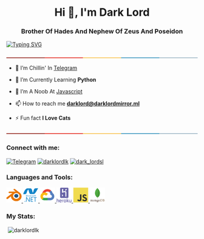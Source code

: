 <h1 align="center">Hi 👋, I'm Dark Lord</h1>
<h3 align="center">Brother Of Hades And Nephew Of Zeus And Poseidon</h3>

[![Typing SVG](https://readme-typing-svg.herokuapp.com?size=18&color=FF0000&lines=%3E+Hi+%F0%9F%91%8B+I+Am+Dark+Lord+;%3E+I'm+A+Programmer+From+Tartarus;%3E+This+Is+A+Small+Introduction+About+Me+%F0%9F%98%89)](https://git.io/typing-svg)

<img src="https://raw.githubusercontent.com/DarkLordlk/DarkLordlk/main/icons/border.png" alt="darklordlk" />
<p></p>

- 🔭 I’m Chillin' In [Telegram](https://t.me/Dark_LordSl)

- 🌱 I’m Currently Learning **Python**

- 👯 I’m A Noob At [Javascript](https://www.javascript.com)

- 📫 How to reach me **darklord@darklordmirror.ml**

- ⚡ Fun fact **I Love Cats**

<img src="https://raw.githubusercontent.com/DarkLordlk/DarkLordlk/main/icons/border.png" alt="darklordlk" />
<p></p>

<h3 align="left">Connect with me:</h3>
<p align="left">
<a href="https://telegram.me/Dark_LordSl" target="_blank"><img align="center" src="https://img.icons8.com/fluency/48/000000/telegram-app.png" alt="Telegram"></a>
<a href="https://codepen.io/darklordlk" target="blank"><img align="center" src="https://raw.githubusercontent.com/rahuldkjain/github-profile-readme-generator/master/src/images/icons/Social/codepen.svg" alt="darklordlk" height="30" width="40" /></a>
<a href="https://dev.to/dark_lordsl" target="blank"><img align="center" src="https://raw.githubusercontent.com/rahuldkjain/github-profile-readme-generator/master/src/images/icons/Social/devto.svg" alt="dark_lordsl" height="30" width="40" /></a>
</p>

<h3 align="left">Languages and Tools:</h3>
<p align="left"> <a href="https://www.blender.org/" target="_blank" rel="noreferrer"> <img src="https://raw.githubusercontent.com/DarkLordlk/DarkLordlk/main/icons/blender-original.svg" alt="blender" width="40" height="40"/> </a> <a href="https://dotnet.microsoft.com/" target="_blank" rel="noreferrer"> <img src="https://raw.githubusercontent.com/Darklordlk/Darklordlk/main/icons/dot-net-plain-wordmark.svg" alt="dotnet" width="40" height="40"/> </a> <a href="https://cloud.google.com" target="_blank" rel="noreferrer"> <img src="https://raw.githubusercontent.com/Darklordlk/Darklordlk/main/icons/googlecloud-original.svg" alt="gcp" width="40" height="40"/> </a> <a href="https://heroku.com" target="_blank" rel="noreferrer"> <img src="https://raw.githubusercontent.com/Darklordlk/Darklordlk/main/icons/heroku-plain-wordmark.svg" alt="heroku" width="40" height="40"/> </a> <a href="https://developer.mozilla.org/en-US/docs/Web/JavaScript" target="_blank" rel="noreferrer"> <img src="https://raw.githubusercontent.com/Darklordlk/Darklordlk/main/icons/javascript-original.svg" alt="javascript" width="40" height="40"/> </a> <a src="https://raw.githubusercontent.com/Darklordlk/Darklordlk/main/icons/python-original.svg" alt="python" width="40" height="40"/> </a> <a href="https://www.mongodb.com" target="_blank" rel="noreferrer"> <img src="https://raw.githubusercontent.com/Darklordlk/Darklordlk/main/icons/mongodb-original-wordmark.svg" alt="darklordlk" width="40" height="40"/></a></p>

<h3 align="left">My Stats:</h3>
<p>&nbsp;<img align="center" src="https://github-readme-stats.vercel.app/api?username=darklordlk&show_icons=true&theme=radical&locale=en" alt="darklordlk" /></p>
